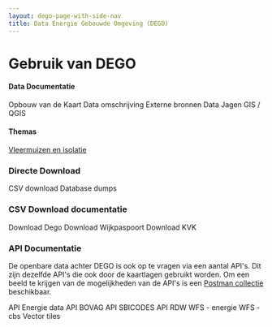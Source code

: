 ```yaml
---
layout: dego-page-with-side-nav
title: Data Energie Gebouwde Omgeving (DEGO)
---
```


# Gebruik van DEGO

#### Data Documentatie
Opbouw van de Kaart
Data omschrijving
Externe bronnen
Data Jagen
GIS / QGIS

#### Themas
[Vleermuizen en isolatie](./themas/vleermuizen_en_isolatie)



### Directe Download
CSV download
Database dumps

### CSV Download documentatie
Download Dego
Download Wijkpaspoort
Download KVK


### API Documentatie

De openbare data achter DEGO is ook op te vragen via een aantal API's. Dit zijn dezelfde API's die ook door de kaartlagen gebruikt worden.
Om een beeld te krijgen van de mogelijkheden van de API's is een [Postman collectie](/_assets/CDF.postman_collection.json) beschikbaar.


API Energie data
API BOVAG
API SBICODES
API RDW
WFS - energie
WFS - cbs
Vector tiles
